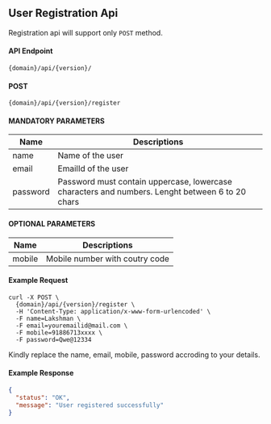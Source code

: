 ## User Registration Api

Registration api will support only `POST` method.

#### API Endpoint

```
{domain}/api/{version}/
```

#### POST

```
{domain}/api/{version}/register
```

#### MANDATORY PARAMETERS

| Name     | Descriptions                                                                                    |
| -------- | ----------------------------------------------------------------------------------------------- |
| name     | Name of the user                                                                                |
| email    | EmailId of the user                                                                             |
| password | Password must contain uppercase, lowercase characters and numbers. Lenght between 6 to 20 chars |

#### OPTIONAL PARAMETERS

| Name   | Descriptions                   |
| ------ | ------------------------------ |
| mobile | Mobile number with coutry code |

#### Example Request

```
curl -X POST \
  {domain}/api/{version}/register \
  -H 'Content-Type: application/x-www-form-urlencoded' \
  -F name=Lakshman \
  -F email=youremailid@mail.com \
  -F mobile=91886713xxxx \
  -F password=Qwe@12334
```

Kindly replace the name, email, mobile, password accroding to your details.

#### Example Response

```json
{
  "status": "OK",
  "message": "User registered successfully"
}
```
